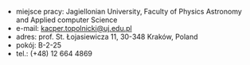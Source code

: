 * miejsce pracy: Jagiellonian University, Faculty of Physics Astronomy and Applied computer Science
* e-mail: kacper.topolnicki@uj.edu.pl
* adres: prof. St. Łojasiewicza 11, 30-348 Kraków, Poland
* pokój: B-2-25
* tel.: (+48) 12 664 4869  
